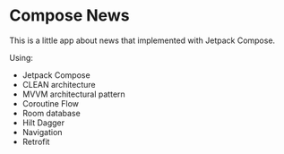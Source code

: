 # Compose News
This is a little app about news that implemented with Jetpack Compose.

Using:
- Jetpack Compose
- CLEAN architecture
- MVVM architectural pattern
- Coroutine Flow
- Room database
- Hilt Dagger
- Navigation
- Retrofit
